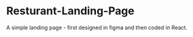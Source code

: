 <h1>Resturant-Landing-Page</h1>
A simple landing page - first designed in figma and then coded in React. 
